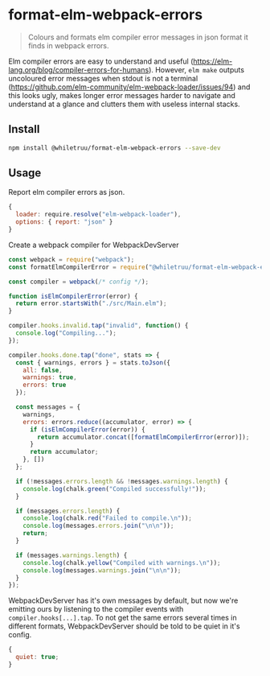 # format-elm-webpack-errors

> Colours and formats elm compiler error messages in json format it finds in webpack errors.

Elm compiler errors are easy to understand and useful (https://elm-lang.org/blog/compiler-errors-for-humans). However, `elm make` outputs uncoloured error messages when stdout is not a terminal (https://github.com/elm-community/elm-webpack-loader/issues/94) and this looks ugly, makes longer error messages harder to navigate and understand at a glance and clutters them with useless internal stacks.

## Install

```bash
npm install @whiletruu/format-elm-webpack-errors --save-dev
```

## Usage

Report elm compiler errors as json.

```js
{
  loader: require.resolve("elm-webpack-loader"),
  options: { report: "json" }
}
```

Create a webpack compiler for WebpackDevServer

```js
const webpack = require("webpack");
const formatElmCompilerError = require("@whiletruu/format-elm-webpack-errors");

const compiler = webpack(/* config */);

function isElmCompilerError(error) {
  return error.startsWith("./src/Main.elm");
}

compiler.hooks.invalid.tap("invalid", function() {
  console.log("Compiling...");
});

compiler.hooks.done.tap("done", stats => {
  const { warnings, errors } = stats.toJson({
    all: false,
    warnings: true,
    errors: true
  });

  const messages = {
    warnings,
    errors: errors.reduce((accumulator, error) => {
      if (isElmCompilerError(error)) {
        return accumulator.concat([formatElmCompilerError(error)]);
      }
      return accumulator;
    }, [])
  };

  if (!messages.errors.length && !messages.warnings.length) {
    console.log(chalk.green("Compiled successfully!"));
  }

  if (messages.errors.length) {
    console.log(chalk.red("Failed to compile.\n"));
    console.log(messages.errors.join("\n\n"));
    return;
  }

  if (messages.warnings.length) {
    console.log(chalk.yellow("Compiled with warnings.\n"));
    console.log(messages.warnings.join("\n\n"));
  }
});
```

WebpackDevServer has it's own messages by default, but now we're emitting ours
by listening to the compiler events with `compiler.hooks[...].tap`.
To not get the same errors several times in different formats,
WebpackDevServer should be told to be quiet in it's config.

```js
{
  quiet: true;
}
```
